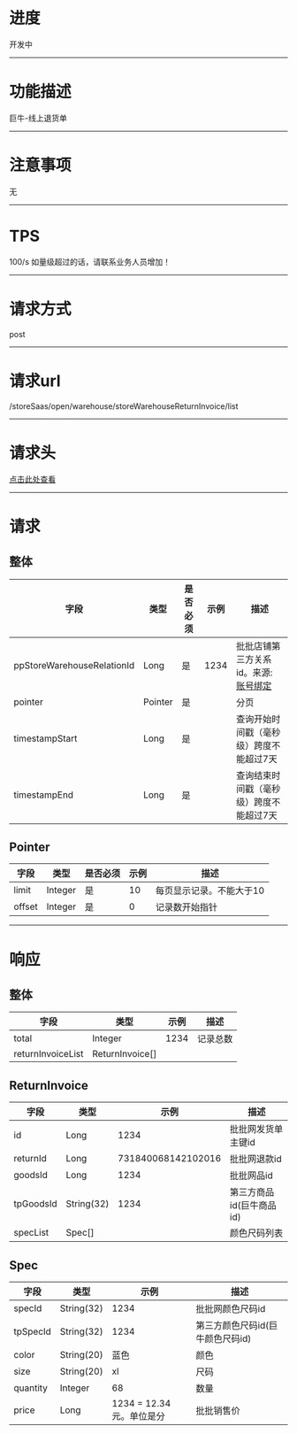 # 进度
开发中

---

# 功能描述
巨牛-线上退货单

---

# 注意事项
无

---

# TPS
100/s 如量级超过的话，请联系业务人员增加！

---

# 请求方式
post

---

# 请求url
/storeSaas/open/warehouse/storeWarehouseReturnInvoice/list

---

# 请求头
[点击此处查看](../请求头部及签名方式.md)

---

# 请求
## 整体
| 字段            | 类型         |是否必须| 示例                            | 描述                              | 
| -------------- | ------------ | ---- | ------------------------------- | --------------------------------- |
| ppStoreWarehouseRelationId | Long | 是 | 1234                          | 批批店铺第三方关系id。来源: [账号绑定](./账号绑定.md) |
| pointer        | Pointer      | 是   |                                  | 分页                              |
| timestampStart | Long         | 是   |                                  | 查询开始时间戳（毫秒级）跨度不能超过7天 |
| timestampEnd   | Long         | 是   |                                  | 查询结束时间戳（毫秒级）跨度不能超过7天 |


## Pointer
| 字段            | 类型         |是否必须| 示例                            | 描述                              | 
| -------------- | ------------ | ---- | ------------------------------- | --------------------------------- |
| limit          | Integer      |  是  | 10                              | 每页显示记录。不能大于10              |
| offset         | Integer      |  是  | 0                               | 记录数开始指针                      |

---

# 响应
## 整体
| 字段            | 类型         | 示例                              | 描述                               | 
| -------------- | ------------ | -------------------------------- | --------------------------------- |
| total          | Integer      | 1234                             | 记录总数                           |
| returnInvoiceList | ReturnInvoice[] |                            |                                   |


## ReturnInvoice
| 字段            | 类型         | 示例                              | 描述                               | 
| -------------- | ------------ | -------------------------------- | --------------------------------- |
| id             | Long         | 1234                             | 批批网发货单主键id                   |
| returnId       | Long         | 731840068142102016               | 批批网退款id                       |
| goodsId        | Long         | 1234                             | 批批网品id                         |
| tpGoodsId      | String(32)   | 1234                             | 第三方商品id(巨牛商品id)             |
| specList       | Spec[]       |                                  | 颜色尺码列表                        |


## Spec
| 字段            | 类型         | 示例                              | 描述                               | 
| -------------- | ------------ | -------------------------------- | --------------------------------- |
| specId         | String(32)   | 1234                             | 批批网颜色尺码id                     |
| tpSpecId       | String(32)   | 1234                             | 第三方颜色尺码id(巨牛颜色尺码id)       |
| color          | String(20)   | 蓝色                              | 颜色                               |
| size           | String(20)   | xl                               | 尺码                               |
| quantity       | Integer      | 68                               | 数量                               |
| price          | Long         | 1234 = 12.34元。单位是分           | 批批销售价                          | 
